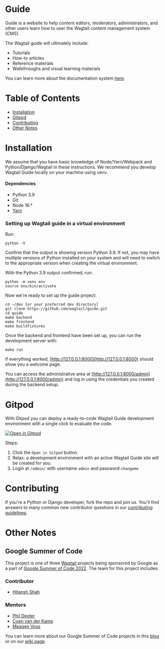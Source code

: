 # Guide

Guide is a website to help content editors, moderators, administrators, and other users learn how to user the Wagtail content management system (CMS).

The Wagtail guide will ultimately include:
- Tutorials 
- How-to articles
- Reference materials
- Walkthroughs and visual learning materials

You can learn more about the documentation system [here](https://documentation.divio.com/).

# Table of Contents

- [Installation](#installation)
- [Gitpod](#gitpod)
- [Contributing](#contributing)
- [Other Notes](#other-notes)

# Installation

We assume that you have basic knowledge of Node/Yarn/Webpack and Python/Django/Wagtail in these instructions. We recommend you develop Wagtail Guide locally on your machine using venv.

#### Dependencies
- Python 3.9
- Git
- Node 16.*
- [Yarn](https://yarnpkg.com/)

### Setting up Wagtail guide in a virtual environment

Run:

    python -V

Confirm that the output is showing version Python 3.9. If not, you may have multiple versions of Python installed on your system and will need to switch to the appropriate version when creating the virtual environment.

With the Python 3.9 output confirmed, run:

    python -m venv env
    source env/bin/activate

Now we're ready to set up the guide project:

    cd ~/dev [or your preferred dev directory]
    git clone https://github.com/wagtail/guide.git
    cd guide
    make backend
    make frontend
    make buildfixtures

Once the backend and frontend have been set up, you can run the development server with:

    make run

If everything worked, [http://127.0.0.1:8000](http://127.0.0.1:8000) should show you a welcome page.

You can access the administrative area at [http://127.0.0.1:8000/admin](http://127.0.0.1:8000/admin) and log in using the credentials you created during the backend setup. 

# Gitpod

With Gitpod you can deploy a ready-to-code Wagtail Guide development environment with a single click to evaluate the code.

[![Open in Gitpod](https://gitpod.io/button/open-in-gitpod.svg)](https://gitpod.io/#https://github.com/wagtail/guide)

Steps:

1. Click the ``Open in Gitpod`` button.
2. Relax: a development environment with an active Wagtail Guide site will be created for you.
3. Login at `/admin/` with username `admin` and password `changeme`


# Contributing

If you're a Python or Django developer, fork the repo and join us. You'll find answers to many common new contributor questions in our [contributing guidelines](https://docs.wagtail.org/en/stable/contributing/index.html).

# Other Notes

## Google Summer of Code

This project is one of three [Wagtail](https://wagtail.org/) projects being sponsored by Google as a part of [Google Summer of Code 2022](https://summerofcode.withgoogle.com/). The team for this project includes:

### Contributor

- [Hitansh Shah](https://github.com/Hitansh-Shah)

### Mentors

- [Phil Dexter](https://github.com/phildexter)
- [Coen van der Kamp](https://github.com/allcaps)
- [Meagen Voss](https://github.com/vossisboss)


You can learn more about our Google Summer of Code projects in this [blog](https://wagtail.org/blog/wagtail-cms-projects-for-google-summer-of-code-2022/) or on our [wiki page](https://github.com/wagtail/wagtail/wiki/Google-Summer-of-Code-2022).